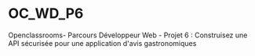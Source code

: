 # OC_WD_P6
Openclassrooms- Parcours Développeur Web - Projet 6 : Construisez une API sécurisée pour une application d'avis gastronomiques
